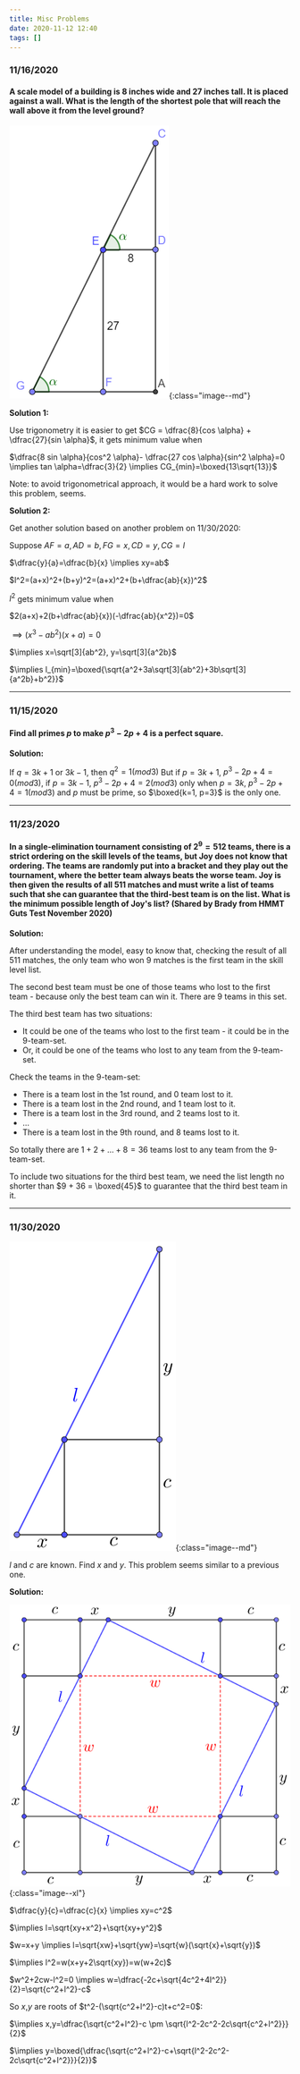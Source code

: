 ```yaml
---
title: Misc Problems
date: 2020-11-12 12:40
tags: []
---
```


### 11/16/2020

#### A scale model of a building is 8 inches wide and 27 inches tall. It is placed against a wall. What is the length of the shortest pole that will reach the wall above it from the level ground?

![image-20201116160912095](/assets/images/2020-11/image-20201116160912095.png){:class="image--md"}

**Solution 1:**

Use trigonometry it is easier to get $CG = \dfrac{8}{cos \alpha} + \dfrac{27}{sin \alpha}$, it gets minimum value when

 $\dfrac{8 sin \alpha}{cos^2 \alpha}- \dfrac{27 cos \alpha}{sin^2 \alpha}=0 \implies tan \alpha=\dfrac{3}{2} \implies CG_{min}=\boxed{13\sqrt{13}}$

Note: to avoid trigonometrical approach, it would be a hard work to solve this problem, seems.

**Solution 2:**

Get another solution based on another problem on 11/30/2020:

Suppose $AF=a, AD=b, FG=x, CD=y, CG=l$

$\dfrac{y}{a}=\dfrac{b}{x} \implies xy=ab$

$l^2=(a+x)^2+(b+y)^2=(a+x)^2+(b+\dfrac{ab}{x})^2$

$l^2$ gets minimum value when

$2(a+x)+2(b+\dfrac{ab}{x})(-\dfrac{ab}{x^2})=0$

$\implies (x^3-ab^2)(x+a)=0$

$\implies x=\sqrt[3]{ab^2}, y=\sqrt[3]{a^2b}$

$\implies l_{min}=\boxed{\sqrt{a^2+3a\sqrt[3]{ab^2}+3b\sqrt[3]{a^2b}+b^2}}$

---

### 11/15/2020

#### Find all primes $p$ to make $p^3-2p+4$ is a perfect square.

**Solution:**

If $q=3k+1$ or $3k-1$, then $q^2=1(mod3)$
But if $p=3k+1$, $p^3-2p+4=0 (mod3)$, if $p=3k-1$, $p^3-2p+4=2 (mod3)$
only when $p=3k$, $p^3-2p+4=1 (mod3)$
and $p$ must be prime, so $\boxed{k=1, p=3}$ is the only one.

---

### 11/23/2020

#### In a single-elimination tournament consisting of $2^9=512$ teams, there is a strict ordering on the skill levels of the teams, but Joy does not know that ordering. The teams are randomly put into a bracket and they play out the tournament, where the better team always beats the worse team. Joy is then given the results of all $511$ matches and must write a list of teams such that she can guarantee that the third-best team is on the list. What is the minimum possible length of Joy's list$\text{?}$ (Shared by Brady from HMMT Guts Test November 2020)

**Solution:**

After understanding the model, easy to know that, checking the result of all $511$ matches, the only team who won 9 matches is the first team in the skill level list.

The second best team must be one of those teams who lost to the first team - because only the best team can win it. There are 9 teams in this set.

The third best team has two situations:

* It could be one of the teams who lost to the first team - it could be in the 9-team-set.
* Or, it could be one of the teams who lost to any team from the 9-team-set.

Check the teams in the 9-team-set:

* There is a team lost in the 1st round, and 0 team lost to it.
* There is a team lost in the 2nd round, and 1 team lost to it.
* There is a team lost in the 3rd round, and 2 teams lost to it.
* ...
* There is a team lost in the 9th round, and 8 teams lost to it.

So totally there are $1+2+...+8=36$ teams lost to any team from the 9-team-set.

To include two situations for the third best team, we need the list length no shorter than $9 + 36 = \boxed{45}$ to guarantee that the third best team in it.

---

### 11/30/2020

![image-20201130023450021](/assets/images/2020-11/image-20201130023450021.png){:class="image--md"}

$l$ and $c$ are known. Find $x$ and $y$. This problem seems similar to a previous one.

**Solution:**

![image-20201130024443003](/assets/images/2020-11/image-20201130024443003.png){:class="image--xl"}

$\dfrac{y}{c}=\dfrac{c}{x} \implies xy=c^2$

$\implies l=\sqrt{xy+x^2}+\sqrt{xy+y^2}$

$w=x+y \implies l=\sqrt{xw}+\sqrt{yw}=\sqrt{w}(\sqrt{x}+\sqrt{y})$

$\implies l^2=w(x+y+2\sqrt{xy})=w(w+2c)$

$w^2+2cw-l^2=0 \implies w=\dfrac{-2c+\sqrt{4c^2+4l^2}}{2}=\sqrt{c^2+l^2}-c$

So $x$,$y$ are roots of $t^2-(\sqrt{c^2+l^2}-c)t+c^2=0$:

$\implies x,y=\dfrac{\sqrt{c^2+l^2}-c \pm \sqrt{l^2-2c^2-2c\sqrt{c^2+l^2}}}{2}$

$\implies y=\boxed{\dfrac{\sqrt{c^2+l^2}-c+\sqrt{l^2-2c^2-2c\sqrt{c^2+l^2}}}{2}}$
